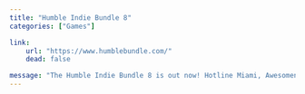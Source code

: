 ```yaml
---
title: "Humble Indie Bundle 8"
categories: ["Games"]

link:
    url: "https://www.humblebundle.com/"
    dead: false

message: "The Humble Indie Bundle 8 is out now! Hotline Miami, Awesomenauts, only good stuff."
---
```

